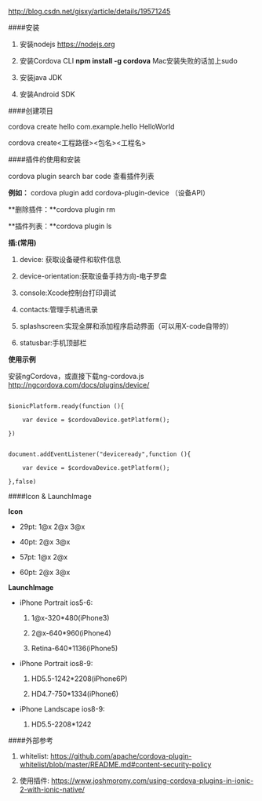 http://blog.csdn.net/gisxy/article/details/19571245

####安装

1.  安装nodejs https://nodejs.org

2.  安装Cordova CLI      **npm install -g cordova** Mac安装失败的话加上sudo

3. 安装java JDK

4. 安装Android SDK

####创建项目

cordova create hello com.example.hello HelloWorld

cordova create<工程路径><包名><工程名>

####插件的使用和安装

cordova plugin search bar code 查看插件列表

**例如：** cordova plugin add cordova-plugin-device  （设备API）

**删除插件：**cordova plugin rm

**插件列表：**cordova plugin ls

 **插:(常用)**

1. device: 获取设备硬件和软件信息

1. device-orientation:获取设备手持方向-电子罗盘

1. console:Xcode控制台打印调试

7. contacts:管理手机通讯录

7. splashscreen:实现全屏和添加程序启动界面（可以用X-code自带的）

7. statusbar:手机顶部栏



**使用示例**

安装ngCordova，或直接下载ng-cordova.js http://ngcordova.com/docs/plugins/device/

```

$ionicPlatform.ready(function (){

    var device = $cordovaDevice.getPlatform();

})

```

```

document.addEventListener("deviceready",function (){

    var device = $cordovaDevice.getPlatform();

},false)

```

####Icon & LaunchImage

**Icon**

* 29pt: 1@x 2@x 3@x

* 40pt: 2@x 3@x

* 57pt: 1@x 2@x

* 60pt: 2@x 3@x



**LaunchImage**

* iPhone Portrait ios5-6: 

    1. 1@x-320\*480(iPhone3) 

    1. 2@x-640\*960(iPhone4) 

    1. Retina-640\*1136(iPhone5)



* iPhone Portrait ios8-9: 

    1. HD5.5-1242\*2208(iPhone6P)  

    1. HD4.7-750\*1334(iPhone6)



* iPhone Landscape ios8-9: 

    1. HD5.5-2208\*1242

####外部参考

1. whitelist:  https://github.com/apache/cordova-plugin-whitelist/blob/master/README.md#content-security-policy

1. 使用插件: https://www.joshmorony.com/using-cordova-plugins-in-ionic-2-with-ionic-native/



 

